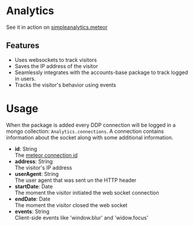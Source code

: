 # Analytics
See it in action on [simpleanalytics.meteor](http://simpleanalytics.meteor.com)

## Features
- Uses websockets to track visitors
- Saves the IP address of the visitor
- Seamlessly integrates with the accounts-base package to track logged in users.
- Tracks the visitor's behavior using events

# Usage
When the package is added every DDP connection will be logged in a mongo collection: `Analytics.connections`.
A connection contains information about the socket along with some additional information.
- **id**: String <br> The [meteor connection id](http://docs.meteor.com/#/full/meteor_onconnection)
- **address**: String <br> The visitor's IP address
- **userAgent**: String <br> The user agent that was sent un the HTTP header
- **startDate**: Date <br> The moment the visitor initiated the web socket connection
- **endDate**: Date <br> The moment the visitor closed the web socket
- **events**: String <br> Client-side events like 'window.blur' and 'widow.focus'